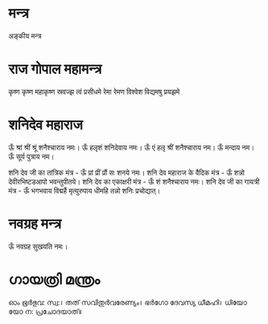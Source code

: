 # मन्त्र
अङ्कीय मन्त्र
# राज गोपाल महामन्त्र
कृष्ण कृष्ण महाकृष्ण
स्रवज्झ त्वं प्रसीधमे
रेमा रेमण विश्वेश
विद्यमषु प्रयझमे

# शनिदेव महाराज
ऊँ श्रां श्रीं श्रूं शनैश्चाराय नमः।
ऊँ हलृशं शनिदेवाय नमः।
ऊँ एं हलृ श्रीं शनैश्चाराय नम।
ऊँ मन्दाय नम।
ऊँ सूर्य पुत्राय नम।

शनि देव जी का तांत्रिक मंत्र -  ऊँ प्रां प्रीं प्रौं सः शनये नमः।
शनि देव महाराज के वैदिक मंत्र - ऊँ शन्नो देवीरभिष्टडआपो भवन्तुपीतये।
शनि देव का एकाक्षरी मंत्र  - ऊँ शं शनैश्चाराय नमः।
शनि देव जी का गायत्री मंत्र - ऊँ भगभवाय विद्महैं मृत्युरुपाय धीमहि तन्नो शनिः प्रचोद्यात्।

# नवग्रह मन्त्र
ऊँ नवग्रह सुखयति नमः।

# ഗായത്രി മന്ത്രം
ഓം ഭൂർഭുവ: സ്വ:।
തത് സവിതുർവരേണ്യം।
ഭർഗോ ദേവസ്യ ധീമഹി।
ധിയോ യോ ന: പ്രചോദയാത്॥
